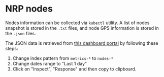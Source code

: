 # NRP nodes

Nodes information can be collected via `kubectl` utility.
A list of nodes snapshot is stored in the `.txt` files, and node GPS information is stored in the `.json` files.

The JSON data is retrieved from [this dashboard portal](https://elastic-igrok.nrp-nautilus.io/app/discover#/) by following these steps:
1. Change index pattern from `metrics-*` to `nodes-*`
1. Change dates range to "Last 1 day"
1. Click on "Inspect", "Response" and then copy to clipboard.
